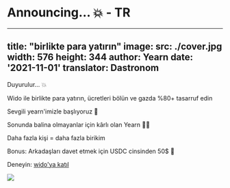 # Announcing… 💥 - TR
---
title:  "birlikte para yatırın"
image:
  src: ./cover.jpg
  width: 576
  height: 344
author: Yearn
date: '2021-11-01'
translator: Dastronom
---
Duyurulur… 💥

Wido ile birlikte para yatırın, ücretleri bölün ve gazda %80+ tasarruf edin

Sevgili yearn'imizle başlıyoruz 💙

Sonunda balina olmayanlar için kârlı olan Yearn 🍤🦀

Daha fazla kişi = daha fazla birikim

Bonus: Arkadaşları davet etmek için USDC cinsinden 50$ 🤑

Deneyin: [wido'ya katıl](https://app.joinwido.com/?page=detail&address=0x8cc94ccd0f3841a468184aCA3Cc478D2148E1757)

![](/_posts/_announcements/deposit-together/deposit-together.png?w=800&h=800)

